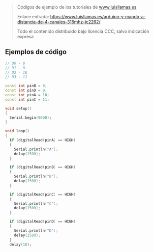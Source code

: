 > Códigos de ejemplo de los tutoriales de www.luisllamas.es
>
> Enlace entrada: https://www.luisllamas.es/arduino-y-mando-a-distancia-de-4-canales-315mhz-ic2262/
>
> Todo el contenido distribuido bajo licencia CCC, salvo indicación expresa

## Ejemplos de código
```cpp
// D0 - 8
// D1 - 9
// D2 - 10
// D3 - 11

const int pinB = 8;
const int pinD = 9;
const int pinA = 10;
const int pinC = 11;

void setup() 
{
  Serial.begin(9600);
}

void loop() 
{
  if (digitalRead(pinA) == HIGH)
  {
    Serial.println("A"); 
    delay(1500);
  }

  if (digitalRead(pinB) == HIGH)
  {
    Serial.println("B");
    delay(1500);
  }

  if (digitalRead(pinC) == HIGH)
  {
    Serial.println("C");
    delay(1500);
  }

  if (digitalRead(pinD) == HIGH)
  {
    Serial.println("D");
    delay(1500);
  }
  delay(10);
```


